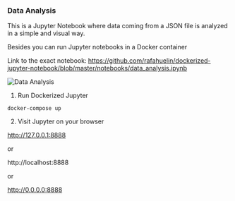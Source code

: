 ### Data Analysis

This is a Jupyter Notebook where data coming from a JSON file is analyzed in a simple and visual way.

Besides you can run Jupyter notebooks in a Docker container

Link to the exact notebook:
https://github.com/rafahuelin/dockerized-jupyter-notebook/blob/master/notebooks/data_analysis.ipynb

![Data Analysis](assets/demo.gif)

1) Run Dockerized Jupyter

```shell
docker-compose up
```

2) Visit Jupyter on your browser

http://127.0.0.1:8888

or

http://localhost:8888

or

http://0.0.0.0:8888
